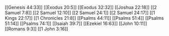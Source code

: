 [[Genesis 44:33]]
[[Exodus 20:5]]
[[Exodus 32:32]]
[[Joshua 22:18]]
[[2 Samuel 7:8]]
[[2 Samuel 12:10]]
[[2 Samuel 24:1]]
[[2 Samuel 24:17]]
[[1 Kings 22:17]]
[[1 Chronicles 21:8]]
[[Psalms 44:11]]
[[Psalms 51:4]]
[[Psalms 51:14]]
[[Psalms 74:1]]
[[Isaiah 39:7]]
[[Ezekiel 16:63]]
[[John 10:11]]
[[Romans 9:3]]
[[1 John 3:16]]
